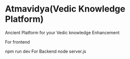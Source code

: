   # Atmavidya(Vedic Knowledge Platform)
Ancient  Platform  for your Vedic knowledge Enhancement 

For frontend   

npm run dev
For Backend 
node server.js



